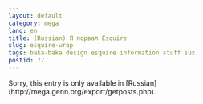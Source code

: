 ```yaml
---
layout: default
category: mega
lang: en
title: (Russian) Я порвал Esquire
slug: esquire-wrap
tags: baka-baka design esquire information stuff sux 
postid: 77
---
```

<p>Sorry, this entry is only available in [Russian](http://mega.genn.org/export/getposts.php).</p>